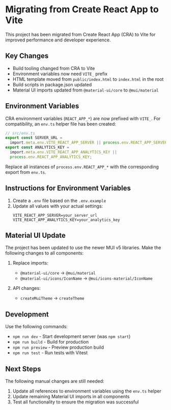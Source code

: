 # Migrating from Create React App to Vite

This project has been migrated from Create React App (CRA) to Vite for improved performance and developer experience.

## Key Changes

- Build tooling changed from CRA to Vite
- Environment variables now need `VITE_` prefix
- HTML template moved from `public/index.html` to `index.html` in the root
- Build scripts in package.json updated
- Material UI imports updated from `@material-ui/core` to `@mui/material`

## Environment Variables

CRA environment variables (`REACT_APP_*`) are now prefixed with `VITE_`. For compatibility, an `env.ts` helper file has been created:

```ts
// src/env.ts
export const SERVER_URL =
  import.meta.env.VITE_REACT_APP_SERVER || process.env.REACT_APP_SERVER;
export const ANALYTICS_KEY =
  import.meta.env.VITE_REACT_APP_ANALYTICS_KEY ||
  process.env.REACT_APP_ANALYTICS_KEY;
```

Replace all instances of `process.env.REACT_APP_*` with the corresponding export from `env.ts`.

## Instructions for Environment Variables

1. Create a `.env` file based on the `.env.example`
2. Update all values with your actual settings:
   ```
   VITE_REACT_APP_SERVER=your_server_url
   VITE_REACT_APP_ANALYTICS_KEY=your_analytics_key
   ```

## Material UI Update

The project has been updated to use the newer MUI v5 libraries. Make the following changes to all components:

1. Replace imports:

   - `@material-ui/core` → `@mui/material`
   - `@material-ui/icons/IconName` → `@mui/icons-material/IconName`

2. API changes:
   - `createMuiTheme` → `createTheme`

## Development

Use the following commands:

- `npm run dev` - Start development server (was `npm start`)
- `npm run build` - Build for production
- `npm run preview` - Preview production build
- `npm run test` - Run tests with Vitest

## Next Steps

The following manual changes are still needed:

1. Update all references to environment variables using the `env.ts` helper
2. Update remaining Material UI imports in all components
3. Test all functionality to ensure the migration was successful
